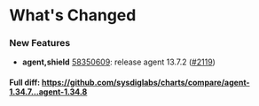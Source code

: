 # What's Changed

### New Features
- **agent,shield** [58350609](https://github.com/sysdiglabs/charts/commit/5835060974d9e807f59a59845ec5228ce98bfe15): release agent 13.7.2 ([#2119](https://github.com/sysdiglabs/charts/issues/2119))
#### Full diff: https://github.com/sysdiglabs/charts/compare/agent-1.34.7...agent-1.34.8

